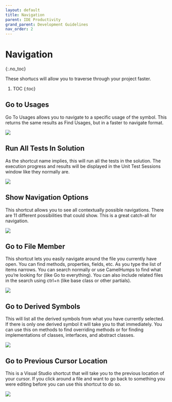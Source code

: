 ```yaml
---
layout: default
title: Navigation
parent: IDE Productivity
grand_parent: Development Guidelines
nav_order: 2
---
```


# Navigation
{:.no_toc}

These shortucs will allow you to traverse through your project faster.

1. TOC
{:toc}

## Go to Usages

Go To Usages allows you to navigate to a specific usage of the symbol. This returns the same results as Find Usages, but in a faster to navigate format.

![](../../assets/images/ide-productivity/GoToUsages.gif)

## Run All Tests In Solution

As the shortcut name implies, this will run all the tests in the solution. The execution progress and results will be displayed in the Unit Test Sessions window like they normally are.

![](../../assets/images/ide-productivity/RunAllTestsInSolution.gif)

## Show Navigation Options

This shortcut allows you to see all contextually possible navigations. There are 11 different possibilities that could show. This is a great catch-all for navigation.

![](../../assets/images/ide-productivity/ShowNavigationOptions.gif)

## Go to File Member

This shortcut lets you easily navigate around the file you currently have open. You can find methods, properties, fields, etc. As you type the list of items narrows. You can search normally or use CamelHumps to find what you’re looking for (like Go to everything). You can also include related files in the search using ctrl+n (like base class or other partials).

![](../../assets/images/ide-productivity/GoToFileMember.gif)

## Go to Derived Symbols

This will list all the derived symbols from what you have currently selected. If there is only one derived symbol it will take you to that immediately. You can use this on methods to find overriding methods or for finding implementations of classes, interfaces, and abstract classes.

![](../../assets/images/ide-productivity/GoToDerivedSymbols.gif)

## Go to Previous Cursor Location

This is a Visual Studio shortcut that will take you to the previous location of your cursor. If you click around a file and want to go back to something you were editing before you can use this shortcut to do so.

![](../../assets/images/ide-productivity/GoToPreviousCursorLocation.gif)
